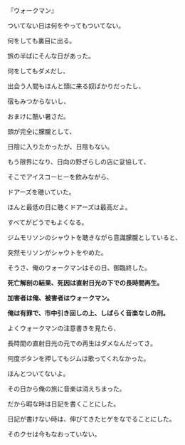 『ウォークマン』 

ついてない日は何をやってもついてない。 

何をしても裏目に出る。 

旅の半ばにそんな日があった。 

何をしてもダメだし、 

出会う人間もほんと頭に来る奴ばかりだったし、 

宿もみつからないし、 

おまけに酷い暑さだ。 

頭が完全に朦朧として、 

日陰に入りたかったが、日陰もない。 

もう限界になり、日向の野ざらしの店に妥協して、 

そこでアイスコーヒーを飲みながら、 

ドアーズを聴いていた。 

ほんと最低の日に聴くドアーズは最高だよ。 

すべてがどうでもよくなる。 

ジムモリソンのシャウトを聴きながら意識朦朧としていると、 

突然モリソンがシャウトをやめた。 

そうさ、俺のウォークマンはその日、御臨終した。 

**死亡解剖の結果、死因は直射日光の下での長時間再生。** 

**加害者は俺、被害者はウォークマン。** 

**俺は有罪で、市中引き回しの上、しばらく音楽なしの刑。** 

よくウォークマンの注意書きを見たら、 

長時間の直射日光の元での再生はダメなんだってさ。 

何度ボタンを押してもジムは歌ってくれなかった。 

ほんとついてないよ。 

その日から俺の旅に音楽は消えちまった。 

だから暇な時は日記を書くことにした。 

日記が書けない時は、伸びてきたヒゲをなでることにした。 

そのクセは今もなおっていない。

